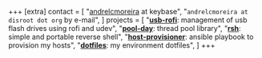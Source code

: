 +++
[extra]
contact = [
    "[andrelcmoreira](https://keybase.io/andrelcmoreira) at keybase",
    "`andrelcmoreira at disroot dot org` by e-mail",
]
projects = [
    "**[usb-rofi](https://github.com/andrelcmoreira/usb-rofi.git)**: management of usb flash drives using rofi and udev",
    "**[pool-day](https://github.com/andrelcmoreira/pool-day.git)**: thread pool library",
    "**[rsh](https://github.com/andrelcmoreira/rsh.git)**: simple and portable reverse shell",
    "**[host-provisioner](https://github.com/andrelcmoreira/host-provisioner.git)**: ansible playbook to provision my hosts",
    "**[dotfiles](https://github.com/andrelcmoreira/configs.git)**: my environment dotfiles",
]
+++
